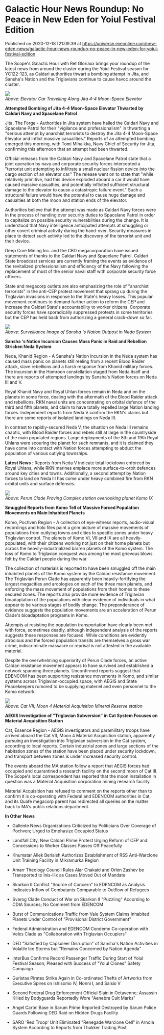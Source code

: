 # Galactic Hour News Roundup: No Peace in New Eden for Yoiul Festival Edition
Published on 2020-12-18T21:09:39 at https://universe.eveonline.com/new-eden-news/galactic-hour-news-roundup-no-peace-in-new-eden-for-yoiul-festival-edition

The Scope's Galactic Hour with Ret Gloriaxx brings your roundup of the latest news from around the cluster during the Yoiul Festival season for YC122-123, as Caldari authorities thwart a bombing attempt in Jita, and Sansha's Nation and the Triglavians continue to cause havoc around the cluster.

![](https://web.ccpgamescdn.com/fiction/eveonline/worldnews/images/elevator_car_4_4_dcm.png)  
_Above: Elevator Car Travelling Along Jita 4-4 Moon-Space Elevator_

**Attempted Bombing of Jita 4-4 Moon-Space Elevator Thwarted by Caldari Navy and Spacelane Patrol**

Jita, The Forge - Authorities in Jita system have hailed the Caldari Navy and Spacelane Patrol for their "vigilance and professionalism" in thwarting a "serious attempt by anarchist terrorists to destroy the Jita 4-4 Moon-Space Elevator and inflict massive casualities." Reports of an attempted bombing emerged this morning, with Tomi Mihaikka, Navy Chief of Security for Jita, confirming this afternoon that an attempt had been thwarted.

Official releases from the Caldari Navy and Spacelane Patrol state that a joint operation by navy and corporate security forces intercepted a "terrorist unit attempting to infiltrate a small nuclear fission device into the cargo section of an elevator car." The release went on to state that "while relatively primitive, had this device exploded aboard a car it would have caused massive casualties, and potentially inflicted sufficient structural damage to the elevator to cause a catastropic failure event." Such a structural failure would have the potential to cause huge damage and casualties at both the moon and station ends of the elevator.

Authorities believe that the attempt was made as Caldari Navy forces were in the process of handing over security duties to Spacelane Patrol in order to capitalize on possible security vulnerabilities during the change. It is understood that Navy intelligence anticipated attempts at smuggling or other covert criminal activity during the hand-over. Security measures in place to detect such activity led to the discovery of the terrorist unit and their device.

Deep Core Mining Inc. and the CBD megacorporation have issued statements of thanks to the Caldari Navy and Spacelane Patrol. Caldari State broadcast services are currently framing the events as evidence of the revitalized professionalism and efficiency of the Navy following the replacement of most of the senior naval staff with corporate security force officers.

State and megacorp outlets are also emphasizing the role of "anarchist terrorists" in the anti-CEP protest movement that sprang up during the Triglavian invasions in response to the State's heavy losses. This popular movement continues to demand further action to reform the CEP and increase the Caldari State's accountability to worker citizens. Corporate security forces have sporadically suppressed protests in some territories but the CEP has held back from authorizing a general crack-down so far.

![](https://web.ccpgamescdn.com/fiction/eveonline/worldnews/images/sansha_outpost_neda.png)  
_Above: Surveillance Image of Sansha 's Nation Outpost in Neda System_

**Sansha 's Nation Incursion Causes Mass Panic in Raid and Rebellion Stricken Neda System**

Neda, Khanid Region - A Sansha's Nation incursion in the Neda system has caused mass panic on planets still reeling from a recent Blood Raider attack, slave rebellions and a harsh response from Khanid military forces. The incursion in the Homroon constellation staged from Neda itself and there are reports of attempted landings by Sansha's Nation forces on Neda III and V.

Royal Khanid Navy and Royal Uhlan forces remain in Neda and on the planets in some force, dealing with the aftermath of the Blood Raider attack and rebellions. RKN naval units are concentrating on orbital defence of the third and fifth planets, and claim to have totally repelled large Nation landing forces. Independent reports from Neda V confirm the RKN's claims but there are some reports of isolated landings on Neda III.

In contrast to rapidly-secured Neda V, the situation on Neda III remains chaotic, with Blood Raider forces and rebels still at large in the countryside of the main populated regions. Large deployments of the 8th and 19th Royal Uhlans were scouring the planet for such remnants, and it is claimed they have come into contact with Nation forces attempting to abduct the population of various outlying townships.

**Latest News** : Reports from Neda V indicate total lockdown enforced by Royal Uhlans, while RKN marines emplace more surface-to-orbit defences around key cities and towns. Additionally, a second attempt by Nation forces to land on Neda III has come under heavy combined fire from RKN orbital units and surface defenses.

![](https://web.ccpgamescdn.com/fiction/eveonline/worldnews/images/komo_ix_perun_clade_proving_complex.png)  
_Above: Perun Clade Proving Complex station overlooking planet Komo IX_

**Smuggled Reports from Komo Tell of Massive Forced Population Movements on Main Inhabited Planets**

Komo, Pochven Region - A collection of eye-witness reports, audio-visual recordings and holo files paint a grim picture of massive movements of populations from outlying towns and cities to specific zones under heavy Triglavian control. The planets of Komo VI, VII and IX are all heavily-populated, with their citizens working not just on their home planets but across the heavily-industrialized barren planets of the Komo system. The loss of Komo to Triglavian conquest was among the most grievous blows felt by the Caldari people during the war.

The collection of materials is reported to have been smuggled off the main inhabited planets of the Komo system by the Caldari resistance movement. The Triglavian Perun Clade has apparently been heavily-fortifying the largest megacities and arcologies on each of the three main planets, and enforcing the mass movement of populations from their homes to these secured zones. The reports also provide more evidence of Triglavian bioadaptation of the populations with clear evidence of individuals in what appear to be various stages of bodily change. The preponderance of evidence suggests the population movements are an acceleration of Perun Clade's bioadaptation programs in Komo.

Attempts at resisting the population transportation have clearly been met with force, sometimes deadly, although independent analysis of the reports suggests these responses are focused. While conditions are evidently atrocious and the forced population transits are themselves a gross war crime, indiscriminate massacre or reprisal is not attested in the available material.

Despite the overwhelming superiority of Perun Clade forces, an active Caldari resistance movement appears to have survived and established a network spanning three planets. Unconfirmed reports suggest that EDENCOM has been supporting resistance movements in Komo, and similar systems across Triglavian-occupied space, with AEGIS and State Peacekeepers rumored to be supplying materiel and even personnel to the Komo network.

![](https://web.ccpgamescdn.com/fiction/eveonline/worldnews/images/material_acq_cat_vii_m4.png)  
_Above: Cat VII, Moon 4 Material Acquisition Mineral Reserve station_

**AEGIS Investigation of "Triglavian Subversion" in Cat System Focuses on Material Acquisition Station**

Cat, Essence Region - AEGIS investigators and paramilitary troops have arrived aboard the Cat VII, Moon 4 Material Acquisition station, apparently pursuing an investigation into Triglavian subversion in the Cat system, according to local reports. Certain industrial zones and large sections of the habitation zones of the station have been placed under security lockdown, and transport between zones is under increased security control.

The events aboard the MA station follow a report that AEGIS forces had occupied and quarantined a research facility on the second moon of Cat III. The Scope's local correspondent has reported that the moon installation in question was a Material Acquisition corporation mining research facility.

Material Acquisition has refused to comment on the reports other than to confirm it is co-operating with Federal and EDENCOM authorities in Cat, and its Quafe megacorp parent has redirected all queries on the matter back to MA's public relations department.

**In Other News**

  * Gallente News Organizations Criticized by Politicians Over Coverage of Pochven; Urged to Emphasize Occupied Status


  * Landfall City, New Caldari Prime Protest Urging Reform of CEP and Concessions to Worker Classes Passes Off Peacefully


  * Khumatar Allek Berialsh Authorizes Establishment of RSS Anti-Warclone Unit Training Facility in Mikramurka Region


  * Amarr Theology Council Rules Alar Chakaid and Orlon Zashev be Transported to Inis-Ilix as Cases Moved Out of Mandate


  * Skarkon II Conflict "Source of Concern" to EDENCOM as Analysis Indicates Inflow of Combatants Comparable to Outflow of Refugees


  * Svarog Clade Conduct of War on Skarkon II "Puzzling" According to CDIA Sources; No Comment from EDENCOM


  * Burst of Communications Traffic from Vale System Claims Inhabited Planets Under Control of "Provisional District Government"


  * Federal Administration and EDENCOM Condemn Co-operation with Veles Clade as "Collaboration with Triglavian Occupiers"


  * DED "Satisfied by Capsuleer Disruption" of Sansha's Nation Activities in Volatile Ice Storms but "Remains Concerned by Nation Agenda"


  * InterBus Confirms Record Passenger Traffic During Start of Yoiul Festival Season; Pleased with Success of "Yoiul Clones" Safety Campaign


  * Guristas Pirates Strike Again in Co-ordinated Thefts of Artworks from Executive Spires on Ishisomo IV, Nonni I, and Saisio V


  * Second Federal Drug Enforcement Official Slain in Octavenne; Assassin Killed by Bodyguards Reportedly Wore "Aenebra Cult Marks"


  * Angel Cartel Base in Sarum Prime Reported Destroyed by Sarum Police Guards Following DED Raid on Hidden Drugs Facility


  * SARO 'Red Troop' Unit Eliminated "Renegade Warclone Cell" in Arnola System According to Reports from Thukker Trading Post
